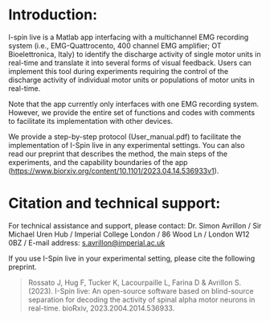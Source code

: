 
# Introduction:
I-spin live is a Matlab app interfacing with a multichannel EMG recording system (i.e., EMG-Quattrocento, 400 channel EMG amplifier; OT Bioelettronica, Italy) to identify the discharge activity of single motor units in real-time and translate it into several forms of visual feedback. Users can implement this tool during experiments requiring the control of the discharge activity of individual motor units or populations of motor units in real-time.

Note that the app currently only interfaces with one EMG recording system. However, we provide the entire set of functions and codes with comments to facilitate its implementation with other devices.

We provide a step-by-step protocol (User_manual.pdf) to facilitate the implementation of I-Spin live in any experimental settings. You can also read our preprint that describes the method, the main steps of the experiments, and the capability boundaries of the app (https://www.biorxiv.org/content/10.1101/2023.04.14.536933v1). 

# Citation and technical support:

For technical assistance and support, please contact:
Dr. Simon Avrillon
 / Sir Michael Uren Hub
 / Imperial College London
 / 86 Wood Ln
 / London W12 0BZ
 / E-mail address: s.avrillon@imperial.ac.uk

If you use I-Spin live in your experimental setting, please cite the following preprint.
>Rossato J, Hug F, Tucker K, Lacourpaille L, Farina D & Avrillon S. (2023). I-Spin live: An open-source software based on blind-source separation for decoding the activity of spinal alpha motor neurons in real-time. bioRxiv, 2023.2004.2014.536933.
